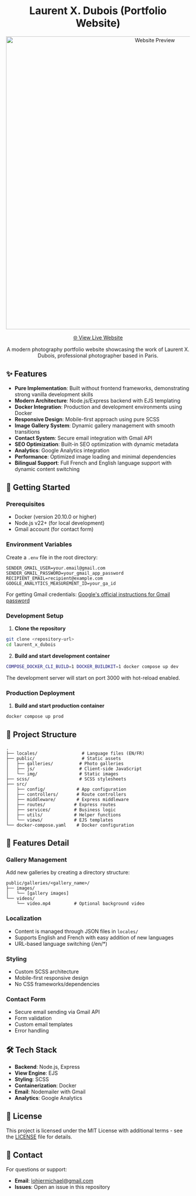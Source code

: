 <div align="center">

# Laurent X. Dubois (Portfolio Website)

<img
  src="public/gif/website-preview.gif"
  alt="Website Preview"
  width="800"
  style="max-width: 100%;">

[🌐 View Live Website](https://laurentxdubois.com)

A modern photography portfolio website showcasing the work of
Laurent X. Dubois, professional photographer based in Paris.

</div>

## ✨ Features

- **Pure Implementation**: Built without frontend frameworks, demonstrating
strong vanilla development skills
- **Modern Architecture**: Node.js/Express backend with EJS templating
- **Docker Integration**: Production and development environments using Docker
- **Responsive Design**: Mobile-first approach using pure SCSS
- **Image Gallery System**: Dynamic gallery management with smooth transitions
- **Contact System**: Secure email integration with Gmail API
- **SEO Optimization**: Built-in SEO optimization with dynamic metadata
- **Analytics**: Google Analytics integration
- **Performance**: Optimized image loading and minimal dependencies
- **Bilingual Support**: Full French and English language support with dynamic
content switching

## 🚀 Getting Started

### Prerequisites

- Docker (version 20.10.0 or higher)
- Node.js v22+ (for local development)
- Gmail account (for contact form)

### Environment Variables

Create a `.env` file in the root directory:

```env
SENDER_GMAIL_USER=your.email@gmail.com
SENDER_GMAIL_PASSWORD=your_gmail_app_password
RECIPIENT_EMAIL=recipient@example.com
GOOGLE_ANALYTICS_MEASUREMENT_ID=your_ga_id
```

For getting Gmail credentials:
[Google's official instructions for Gmail password](
    https://support.google.com/accounts/answer/185833?hl=en
)

### Development Setup

1. **Clone the repository**
```bash
git clone <repository-url>
cd laurent_x_dubois
```

2. **Build and start development container**
```bash
COMPOSE_DOCKER_CLI_BUILD=1 DOCKER_BUILDKIT=1 docker compose up dev
```

The development server will start on port 3000 with hot-reload enabled.

### Production Deployment

1. **Build and start production container**
```bash
docker compose up prod
```

## 📂 Project Structure

```
.
├── locales/                 # Language files (EN/FR)
├── public/                  # Static assets
│   ├── galleries/          # Photo galleries
│   ├── js/                 # Client-side JavaScript
│   └── img/                # Static images
├── scss/                   # SCSS stylesheets
├── src/
│   ├── config/            # App configuration
│   ├── controllers/       # Route controllers
│   ├── middleware/        # Express middleware
│   ├── routes/           # Express routes
│   ├── services/         # Business logic
│   ├── utils/            # Helper functions
│   └── views/            # EJS templates
└── docker-compose.yaml    # Docker configuration
```

## 🎨 Features Detail

### Gallery Management

Add new galleries by creating a directory structure:
```
public/galleries/<gallery_name>/
├── images/
│   └── [gallery images]
└── videos/
    └── video.mp4         # Optional background video
```

### Localization

- Content is managed through JSON files in `locales/`
- Supports English and French with easy addition of new languages
- URL-based language switching (/en/*)

### Styling

- Custom SCSS architecture
- Mobile-first responsive design
- No CSS frameworks/dependencies

### Contact Form

- Secure email sending via Gmail API
- Form validation
- Custom email templates
- Error handling

## 🛠️ Tech Stack

- **Backend**: Node.js, Express
- **View Engine**: EJS
- **Styling**: SCSS
- **Containerization**: Docker
- **Email**: Nodemailer with Gmail
- **Analytics**: Google Analytics

## 📝 License

This project is licensed under the MIT License with additional terms - see the
[LICENSE](LICENSE) file for details.

## 🤝 Contact

For questions or support:
- **Email**: lohiermichael@gmail.com
- **Issues**: Open an issue in this repository
